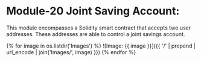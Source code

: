 # Module-20 Joint Saving Account:

This module encompasses a Solidity smart contract that accepts two user addresses. These addresses are able to control a joint savings account. 

 {% for image in os.listdir('Images') %}
  ![Image: {{ image }}]({{ '/' | prepend | url_encode | join('Images/', image) }})
{% endfor %}
  
